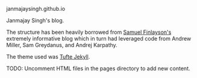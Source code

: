 janmajaysingh.github.io

Janmajay Singh's blog.

The structure has been heavily borrowed from [Samuel Finlayson's](https://sgfin.github.io/) extremely informative blog which in turn had leveraged code from Andrew Miller, Sam Greydanus, and Andrej Karpathy.

The theme used was [Tufte Jekyll](https://github.com/clayh53/tufte-jekyll).

TODO: Uncomment HTML files in the pages directory to add new content.
